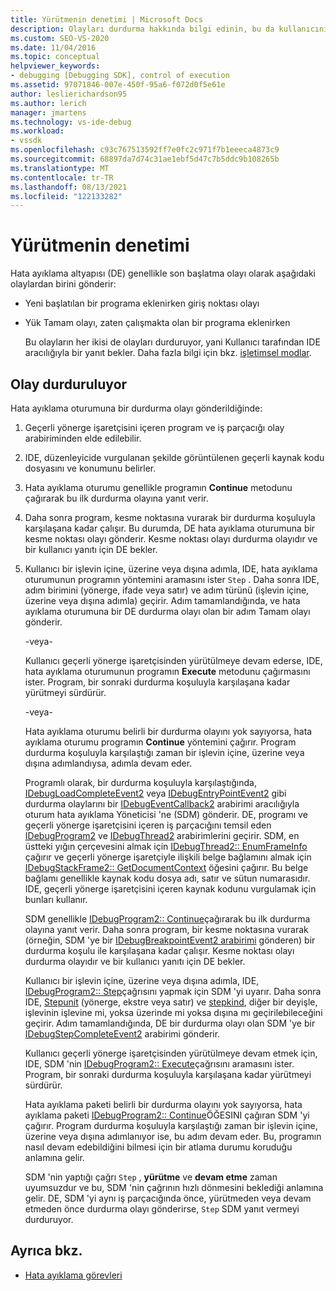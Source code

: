 ```yaml
---
title: Yürütmenin denetimi | Microsoft Docs
description: Olayları durdurma hakkında bilgi edinin, bu da kullanıcının IDE aracılığıyla kullanıcıdan bir yanıt beklediği anlamına gelir.
ms.custom: SEO-VS-2020
ms.date: 11/04/2016
ms.topic: conceptual
helpviewer_keywords:
- debugging [Debugging SDK], control of execution
ms.assetid: 97071846-007e-450f-95a6-f072d0f5e61e
author: leslierichardson95
ms.author: lerich
manager: jmartens
ms.technology: vs-ide-debug
ms.workload:
- vssdk
ms.openlocfilehash: c93c767513592ff7e0fc2c971f7b1eeeca4873c9
ms.sourcegitcommit: 68897da7d74c31ae1ebf5d47c7b5ddc9b108265b
ms.translationtype: MT
ms.contentlocale: tr-TR
ms.lasthandoff: 08/13/2021
ms.locfileid: "122133282"
---
```

# <a name="control-of-execution"></a>Yürütmenin denetimi
Hata ayıklama altyapısı (DE) genellikle son başlatma olayı olarak aşağıdaki olaylardan birini gönderir:

- Yeni başlatılan bir programa eklenirken giriş noktası olayı

- Yük Tamam olayı, zaten çalışmakta olan bir programa eklenirken

  Bu olayların her ikisi de olayları durduruyor, yani Kullanıcı tarafından IDE aracılığıyla bir yanıt bekler. Daha fazla bilgi için bkz. [işletimsel modlar](../../extensibility/debugger/operational-modes.md).

## <a name="stopping-event"></a>Olay durduruluyor
 Hata ayıklama oturumuna bir durdurma olayı gönderildiğinde:

1. Geçerli yönerge işaretçisini içeren program ve iş parçacığı olay arabiriminden elde edilebilir.

2. IDE, düzenleyicide vurgulanan şekilde görüntülenen geçerli kaynak kodu dosyasını ve konumunu belirler.

3. Hata ayıklama oturumu genellikle programın **Continue** metodunu çağırarak bu ilk durdurma olayına yanıt verir.

4. Daha sonra program, kesme noktasına vurarak bir durdurma koşuluyla karşılaşana kadar çalışır. Bu durumda, DE hata ayıklama oturumuna bir kesme noktası olayı gönderir. Kesme noktası olayı durdurma olayıdır ve bir kullanıcı yanıtı için DE bekler.

5. Kullanıcı bir işlevin içine, üzerine veya dışına adımla, IDE, hata ayıklama oturumunun programın yöntemini aramasını ister `Step` . Daha sonra IDE, adım birimini (yönerge, ifade veya satır) ve adım türünü (işlevin içine, üzerine veya dışına adımla) geçirir. Adım tamamlandığında, ve hata ayıklama oturumuna bir DE durdurma olayı olan bir adım Tamam olayı gönderir.

    -veya-

    Kullanıcı geçerli yönerge işaretçisinden yürütülmeye devam ederse, IDE, hata ayıklama oturumunun programın **Execute** metodunu çağırmasını ister. Program, bir sonraki durdurma koşuluyla karşılaşana kadar yürütmeyi sürdürür.

    -veya-

    Hata ayıklama oturumu belirli bir durdurma olayını yok sayıyorsa, hata ayıklama oturumu programın **Continue** yöntemini çağırır. Program durdurma koşuluyla karşılaştığı zaman bir işlevin içine, üzerine veya dışına adımlandıysa, adımla devam eder.

   Programlı olarak, bir durdurma koşuluyla karşılaştığında, [IDebugLoadCompleteEvent2](../../extensibility/debugger/reference/idebugloadcompleteevent2.md) veya [IDebugEntryPointEvent2](../../extensibility/debugger/reference/idebugentrypointevent2.md) gibi durdurma olaylarını bir [IDebugEventCallback2](../../extensibility/debugger/reference/idebugeventcallback2.md) arabirimi aracılığıyla oturum hata ayıklama Yöneticisi 'ne (SDM) gönderir. DE, programı ve geçerli yönerge işaretçisini içeren iş parçacığını temsil eden [IDebugProgram2](../../extensibility/debugger/reference/idebugprogram2.md) ve [IDebugThread2](../../extensibility/debugger/reference/idebugthread2.md) arabirimlerini geçirir. SDM, en üstteki yığın çerçevesini almak için [IDebugThread2:: EnumFrameInfo](../../extensibility/debugger/reference/idebugthread2-enumframeinfo.md) çağırır ve geçerli yönerge işaretçiyle ilişkili belge bağlamını almak için [IDebugStackFrame2:: GetDocumentContext](../../extensibility/debugger/reference/idebugstackframe2-getdocumentcontext.md) öğesini çağırır. Bu belge bağlamı genellikle kaynak kodu dosya adı, satır ve sütun numarasıdır. IDE, geçerli yönerge işaretçisini içeren kaynak kodunu vurgulamak için bunları kullanır.

   SDM genellikle [IDebugProgram2:: Continue](../../extensibility/debugger/reference/idebugprogram2-continue.md)çağırarak bu ilk durdurma olayına yanıt verir. Daha sonra program, bir kesme noktasına vurarak (örneğin, SDM 'ye bir [IDebugBreakpointEvent2 arabirimi](../../extensibility/debugger/reference/idebugbreakpointevent2.md) gönderen) bir durdurma koşulu ile karşılaşana kadar çalışır. Kesme noktası olayı durdurma olayıdır ve bir kullanıcı yanıtı için DE bekler.

   Kullanıcı bir işlevin içine, üzerine veya dışına adımla, IDE, [IDebugProgram2:: Step](../../extensibility/debugger/reference/idebugprogram2-step.md)çağrısını yapmak için SDM 'yi uyarır. Daha sonra IDE, [Stepunit](../../extensibility/debugger/reference/stepunit.md) (yönerge, ekstre veya satır) ve [stepkind](../../extensibility/debugger/reference/stepkind.md), diğer bir deyişle, işlevinin işlevine mi, yoksa üzerinde mi yoksa dışına mı geçirilebileceğini geçirir. Adım tamamlandığında, DE bir durdurma olayı olan SDM 'ye bir [IDebugStepCompleteEvent2](../../extensibility/debugger/reference/idebugstepcompleteevent2.md) arabirimi gönderir.

   Kullanıcı geçerli yönerge işaretçisinden yürütülmeye devam etmek için, IDE, SDM 'nin [IDebugProgram2:: Execute](../../extensibility/debugger/reference/idebugprogram2-execute.md)çağrısını aramasını ister. Program, bir sonraki durdurma koşuluyla karşılaşana kadar yürütmeyi sürdürür.

   Hata ayıklama paketi belirli bir durdurma olayını yok sayıyorsa, hata ayıklama paketi [IDebugProgram2:: Continue](../../extensibility/debugger/reference/idebugprogram2-continue.md)ÖĞESINI çağıran SDM 'yi çağırır. Program durdurma koşuluyla karşılaştığı zaman bir işlevin içine, üzerine veya dışına adımlanıyor ise, bu adım devam eder. Bu, programın nasıl devam edebildiğini bilmesi için bir atlama durumu koruduğu anlamına gelir.

   SDM 'nin yaptığı çağrı `Step` , **yürütme** ve **devam etme** zaman uyumsuzdur ve bu, SDM 'nin çağrının hızlı dönmesini beklediği anlamına gelir. DE, SDM 'yi aynı iş parçacığında önce, yürütmeden veya devam etmeden önce durdurma olayı gönderirse, `Step` SDM yanıt vermeyi durduruyor.  

## <a name="see-also"></a>Ayrıca bkz.
- [Hata ayıklama görevleri](../../extensibility/debugger/debugging-tasks.md)
